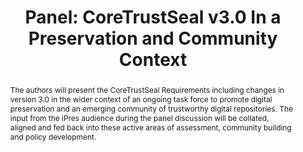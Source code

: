 ---
abstract: The authors will present the CoreTrustSeal Requirements including changes
  in version 3.0  in the wider context of an ongoing task force to promote digital
  preservation and an emerging community of trustworthy digital repositories. The
  input from the iPres audience during the panel discussion will be collated, aligned
  and fed back into these active areas of assessment, community building and policy
  development.
creators:
- L'Hours, Hervé
date: null
document_url: https://az659834.vo.msecnd.net/eventsairwesteuprod/production-inconference-public/8d01ce7faacc409584e96d079395595b
grand_parent: iPRES
institutions:
- UK Data Service, University Of Essex
keywords:
- coretrustseal
- preservation
- community
landing_page_url: null
language: eng
layout: publication
license: CC-BY 4.0 International
notes_url: null
parent: iPRES 2022
presentation_url: null
publication_type: panel
size: null
source_name: iPRES
title: 'Panel: CoreTrustSeal v3.0 In a Preservation and Community Context'
year: 2022
---